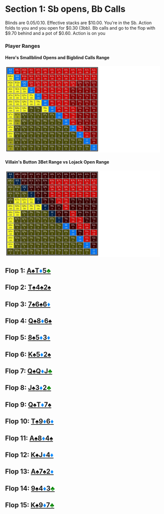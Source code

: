 # Section 1: Sb opens, Bb Calls

Blinds are $0.05/$0.10. Effective stacks are $10.00. You're in the Sb. Action folds to you and you open for $0.30 (3bb). Bb calls and go to the flop with $9.70 behind and a pot of $0.60. Action is on you
### Player Ranges

#### Hero's Smallblind Opens and Bigblind Calls Range

![Hero's Range](img/bvb-srp-sb-hero-range.jpg)



#### Villain's Button 3Bet Range vs Lojack Open Range

![Villain's Range](img/bvb-srp-sb-villain-range.jpg)


## Flop 1: [<b>A<span style="color:#000000;">&spades;</span>T<span style="color:#0088ff;">&diams;</span>5<span style="color:#008800;">&clubs;</span></b>](AsTd5c.md)
## Flop 2: [<b>T<span style="color:#000000;">&spades;</span>4<span style="color:#000000;">&spades;</span>2<span style="color:#000000;">&spades;</span></b>](Ts4s2s.md)
## Flop 3: [<b>7<span style="color:#000000;">&spades;</span>6<span style="color:#000000;">&spades;</span>6<span style="color:#0088ff;">&diams;</span></b>](7s6s6d.md)
## Flop 4: [<b>Q<span style="color:#000000;">&spades;</span>8<span style="color:#0088ff;">&diams;</span>6<span style="color:#000000;">&spades;</span></b>](Qs8d6s.md)
## Flop 5: [<b>8<span style="color:#000000;">&spades;</span>5<span style="color:#0088ff;">&diams;</span>3<span style="color:#0088ff;">&diams;</span></b>](8s5d3d.md)
## Flop 6: [<b>K<span style="color:#000000;">&spades;</span>5<span style="color:#0088ff;">&diams;</span>2<span style="color:#000000;">&spades;</span></b>](Ks5d2s.md)
## Flop 7: [<b>Q<span style="color:#000000;">&spades;</span>Q<span style="color:#0088ff;">&diams;</span>J<span style="color:#008800;">&clubs;</span></b>](QsQdJc.md)
## Flop 8: [<b>J<span style="color:#000000;">&spades;</span>3<span style="color:#0088ff;">&diams;</span>2<span style="color:#008800;">&clubs;</span></b>](Js3d2c.md)
## Flop 9: [<b>Q<span style="color:#000000;">&spades;</span>T<span style="color:#0088ff;">&diams;</span>7<span style="color:#000000;">&spades;</span></b>](QsTd7s.md)
## Flop 10: [<b>T<span style="color:#000000;">&spades;</span>9<span style="color:#0088ff;">&diams;</span>6<span style="color:#0088ff;">&diams;</span></b>](Ts9d6d.md)
## Flop 11: [<b>A<span style="color:#000000;">&spades;</span>8<span style="color:#0088ff;">&diams;</span>4<span style="color:#000000;">&spades;</span></b>](As8d4s.md)
## Flop 12: [<b>K<span style="color:#000000;">&spades;</span>J<span style="color:#0088ff;">&diams;</span>4<span style="color:#0088ff;">&diams;</span></b>](KsJd4d.md)
## Flop 13: [<b>A<span style="color:#000000;">&spades;</span>7<span style="color:#000000;">&spades;</span>2<span style="color:#0088ff;">&diams;</span></b>](As7s2d.md)
## Flop 14: [<b>9<span style="color:#000000;">&spades;</span>4<span style="color:#0088ff;">&diams;</span>3<span style="color:#008800;">&clubs;</span></b>](9s4d3c.md)
## Flop 15: [<b>K<span style="color:#000000;">&spades;</span>9<span style="color:#0088ff;">&diams;</span>7<span style="color:#008800;">&clubs;</span></b>](Ks9d7c.md)



